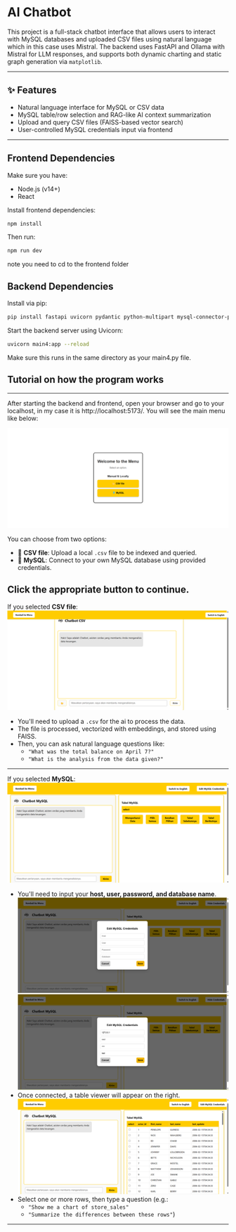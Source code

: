 # AI Chatbot

This project is a full-stack chatbot interface that allows users to interact with MySQL databases and uploaded CSV files using natural language which in this case uses Mistral. The backend uses FastAPI and Ollama with Mistral for LLM responses, and supports both dynamic charting and static graph generation via `matplotlib`.

---

## ✨ Features

- Natural language interface for MySQL or CSV data
- MySQL table/row selection and RAG-like AI context summarization
- Upload and query CSV files (FAISS-based vector search)
- User-controlled MySQL credentials input via frontend

---

## Frontend Dependencies

Make sure you have:
- Node.js (v14+)
- React

Install frontend dependencies:
```bash
npm install
```
Then run:
```bash
npm run dev
```
note you need to cd to the frontend folder

## Backend Dependencies

Install via pip:

```bash
pip install fastapi uvicorn pydantic python-multipart mysql-connector-python pandas matplotlib sentence-transformers scikit-learn faiss-cpu requests python-dotenv
```
Start the backend server using Uvicorn:

```bash
uvicorn main4:app --reload
```
Make sure this runs in the same directory as your main4.py file.

## Tutorial on how the program works

---
After starting the backend and frontend, open your browser and go to your localhost, in my case it is http://localhost:5173/.
You will see the main menu like below:

![image1](images/image1.png)

You can choose from two options:

- 📁 **CSV file**: Upload a local `.csv` file to be indexed and queried.
- 🐬 **MySQL**: Connect to your own MySQL database using provided credentials.

Click the appropriate button to continue.
---

If you selected **CSV file**:
![image1](images/image2.png)

- You'll need to upload a `.csv` for the ai to process the data.
- The file is processed, vectorized with embeddings, and stored using FAISS.
- Then, you can ask natural language questions like:
  - `"What was the total balance on April 7?"`
  - `"What is the analysis from the data given?"`

---

If you selected **MySQL**:
![image1](images/image3.png)
- You'll need to input your **host, user, password, and database name**.
![image1](images/image4.png)
![image1](images/image5.png)
- Once connected, a table viewer will appear on the right.
![image1](images/image6.png)
- Select one or more rows, then type a question (e.g.:
  - `"Show me a chart of store_sales"`
  - `"Summarize the differences between these rows"`)

---
